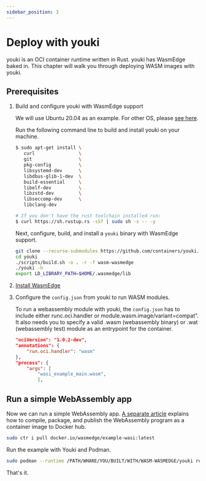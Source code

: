 ```yaml
---
sidebar_position: 3
---
```


# Deploy with youki

youki is an OCI container runtime written in Rust. youki has WasmEdge baked in. This chapter will walk you through deploying WASM images with youki.

## Prerequisites

1. Build and configure youki with WasmEdge support

   We will use Ubuntu 20.04 as an example. For other OS, please [see here](https://containers.github.io/youki/user/basic_setup.html).

   Run the following command line to build and install youki on your machine.

   ```bash
   $ sudo apt-get install \
      curl                \
      git                 \
      pkg-config          \
      libsystemd-dev      \
      libdbus-glib-1-dev  \
      build-essential     \
      libelf-dev          \
      libzstd-dev         \
      libseccomp-dev      \
      libclang-dev

   # If you don't have the rust toolchain installed run:
   $ curl https://sh.rustup.rs -sSf | sudo sh -s -- -y
   ```

   Next, configure, build, and install a `youki` binary with WasmEdge support.

   ```bash
   git clone --recurse-submodules https://github.com/containers/youki.git
   cd youki
   ./scripts/build.sh -o . -r -f wasm-wasmedge
   ./youki -h
   export LD_LIBRARY_PATH=$HOME/.wasmedge/lib
   ```

2. [Install WasmEdge](../../../start/install.md#install)

3. Configure the `config.json` from youki to run WASM modules.

   To run a webassembly module with youki, the `config.json` has to include either runc.oci.handler or module.wasm.image/variant=compat". It also needs you to specify a valid .wasm (webassembly binary) or .wat (webassembly test) module as an entrypoint for the container.

   ```json
   "ociVersion": "1.0.2-dev",
   "annotations": {
       "run.oci.handler": "wasm"
   },
   "process": {
       "args": [
           "wasi_example_main.wasm",
           ],
   ```

## Run a simple WebAssembly app

Now we can run a simple WebAssembly app. [A separate article](https://github.com/second-state/wasmedge-containers-examples/blob/main/simple_wasi_app.md) explains how to compile, package, and publish the WebAssembly program as a container image to Docker hub.

```bash
sudo ctr i pull docker.io/wasmedge/example-wasi:latest
```

Run the example with Youki and Podman.

```bash
sudo podman --runtime /PATH/WHARE/YOU/BUILT/WITH/WASM-WASMEDGE/youki run /wasi_example_main.wasm 50000000
```

That's it.
